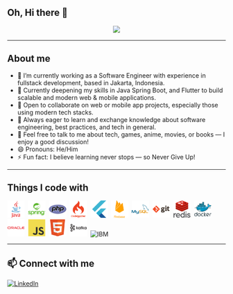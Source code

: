<h2><b>Oh, Hi there 👋 </b></h2>

<div id="header" align="center">
 <img src="https://www.chawtechsolutions.com/wp-content/uploads/2019/03/developer.gif" />
</div>

---

## About me

- 🔭 I’m currently working as a Software Engineer with experience in fullstack development, based in Jakarta, Indonesia.  
- 🌱 Currently deepening my skills in Java Spring Boot, and Flutter to build scalable and modern web & mobile applications.  
- 👯 Open to collaborate on web or mobile app projects, especially those using modern tech stacks.  
- 🤔 Always eager to learn and exchange knowledge about software engineering, best practices, and tech in general.  
- 💬 Feel free to talk to me about tech, games, anime, movies, or books — I enjoy a good discussion!  
- 😄 Pronouns: He/Him  
- ⚡ Fun fact: I believe learning never stops — so Never Give Up!  

---

## Things I code with

<div>
 <img src="https://github.com/devicons/devicon/blob/master/icons/java/java-original-wordmark.svg" title="Java" alt="Java" width="40" height="40"/>&nbsp;
 <img src="https://github.com/devicons/devicon/blob/master/icons/spring/spring-original-wordmark.svg" title="Spring Boot" alt="Spring Boot" width="40" height="40"/>&nbsp;
 <img src="https://github.com/devicons/devicon/blob/master/icons/php/php-original.svg" title="PHP" alt="PHP" width="40" height="40"/>&nbsp;
 <img src="https://github.com/devicons/devicon/blob/master/icons/codeigniter/codeigniter-plain-wordmark.svg" title="CodeIgniter" alt="CodeIgniter" width="40" height="40"/>&nbsp;
 <img src="https://github.com/devicons/devicon/blob/master/icons/flutter/flutter-original.svg" title="Flutter" alt="Flutter" width="40" height="40"/>&nbsp;
 <img src="https://github.com/devicons/devicon/blob/master/icons/firebase/firebase-plain-wordmark.svg" title="Firebase" alt="Firebase" width="40" height="40"/>&nbsp;
 <img src="https://github.com/devicons/devicon/blob/master/icons/mysql/mysql-original-wordmark.svg" title="MySQL" alt="MySQL" width="40" height="40"/>&nbsp;
 <img src="https://github.com/devicons/devicon/blob/master/icons/git/git-original-wordmark.svg" title="Git" alt="Git" width="40" height="40"/>&nbsp;
 <img src="https://github.com/devicons/devicon/blob/master/icons/redis/redis-original-wordmark.svg" title="Redis" alt="Redis" width="40" height="40"/>&nbsp;
 <img src="https://github.com/devicons/devicon/blob/master/icons/docker/docker-original-wordmark.svg" title="Docker" alt="Docker" width="40" height="40"/>&nbsp;
 <img src="https://github.com/devicons/devicon/blob/master/icons/oracle/oracle-original.svg" title="Oracle Database" alt="Oracle Database" width="40" height="40"/>&nbsp;
 <img src="https://github.com/devicons/devicon/blob/master/icons/javascript/javascript-original.svg" title="JavaScript" alt="JavaScript" width="40" height="40"/>&nbsp;
 <img src="https://github.com/devicons/devicon/blob/master/icons/html5/html5-original.svg" title="HTML" alt="HTML" width="40" height="40"/>&nbsp;
 <img src="https://github.com/devicons/devicon/blob/master/icons/apachekafka/apachekafka-original-wordmark.svg" title="Kafka" alt="Kafka" width="40" height="40"/>&nbsp;
 <img src="https://cdn.worldvectorlogo.com/logos/ibm.svg" title="IBM" alt="IBM" width="40" height="40"/>&nbsp;
</div>

---

## 📫 Connect with me

[![LinkedIn](https://img.shields.io/badge/LinkedIn-blue?style=flat&logo=linkedin)](https://www.linkedin.com/in/agni-rosadi-401952204/)
